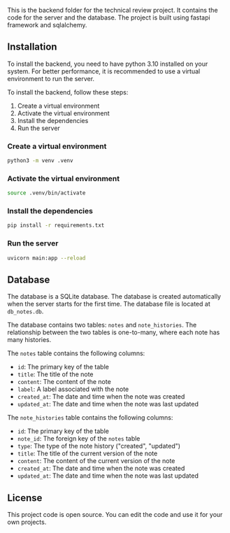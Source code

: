 This is the backend folder for the technical review project. It contains the code for the server and the database. The project is built using fastapi framework and sqlalchemy.

## Installation

To install the backend, you need to have python 3.10 installed on your system. For better performance, it is recommended to use a virtual environment to run the server.

To install the backend, follow these steps:

1. Create a virtual environment
2. Activate the virtual environment
3. Install the dependencies
4. Run the server

### Create a virtual environment

```bash
python3 -m venv .venv
```

### Activate the virtual environment

```bash
source .venv/bin/activate
```

### Install the dependencies

```bash
pip install -r requirements.txt
```

### Run the server

```bash
uvicorn main:app --reload
```

## Database

The database is a SQLite database. The database is created automatically when the server starts for the first time. The database file is located at `db_notes.db`.

The database contains two tables: `notes` and `note_histories`. The relationship between the two tables is one-to-many, where each note has many histories.

The `notes` table contains the following columns:

- `id`: The primary key of the table
- `title`: The title of the note
- `content`: The content of the note
- `label`: A label associated with the note
- `created_at`: The date and time when the note was created
- `updated_at`: The date and time when the note was last updated

The `note_histories` table contains the following columns:

- `id`: The primary key of the table
- `note_id`: The foreign key of the `notes` table
- `type`: The type of the note history ("created", "updated")
- `title`: The title of the current version of the note
- `content`: The content of the current version of the note
- `created_at`: The date and time when the note was created
- `updated_at`: The date and time when the note was last updated

## License

This project code is open source. You can edit the code and use it for your own projects.
